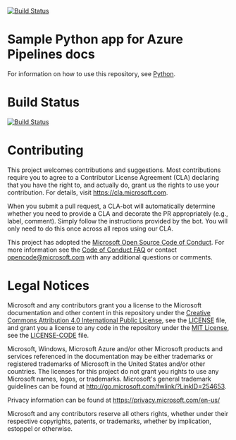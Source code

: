 [![Build Status](https://dev.azure.com/codeDuet/My%20First%20Pipeline%20(Dev)/_apis/build/status/CodeDuet.pipelines-python-django?branchName=master)](https://dev.azure.com/codeDuet/My%20First%20Pipeline%20(Dev)/_build/latest?definitionId=1&branchName=master)

# Sample Python app for Azure Pipelines docs

For information on how to use this repository, see [Python](https://docs.microsoft.com/azure/devops/pipelines/languages/python).

# Build Status
[![Build Status](https://dev.azure.com/ksapp0384/My%20first%20pipeline/_apis/build/status/CodeDuet.pipelines-python-django?branchName=master)](https://dev.azure.com/ksapp0384/My%20first%20pipeline/_build/latest?definitionId=1?branchName=master)

# Contributing

This project welcomes contributions and suggestions.  Most contributions require you to agree to a
Contributor License Agreement (CLA) declaring that you have the right to, and actually do, grant us
the rights to use your contribution. For details, visit https://cla.microsoft.com.

When you submit a pull request, a CLA-bot will automatically determine whether you need to provide
a CLA and decorate the PR appropriately (e.g., label, comment). Simply follow the instructions
provided by the bot. You will only need to do this once across all repos using our CLA.

This project has adopted the [Microsoft Open Source Code of Conduct](https://opensource.microsoft.com/codeofconduct/).
For more information see the [Code of Conduct FAQ](https://opensource.microsoft.com/codeofconduct/faq/) or
contact [opencode@microsoft.com](mailto:opencode@microsoft.com) with any additional questions or comments.

# Legal Notices

Microsoft and any contributors grant you a license to the Microsoft documentation and other content
in this repository under the [Creative Commons Attribution 4.0 International Public License](https://creativecommons.org/licenses/by/4.0/legalcode),
see the [LICENSE](LICENSE) file, and grant you a license to any code in the repository under the [MIT License](https://opensource.org/licenses/MIT), see the
[LICENSE-CODE](LICENSE-CODE) file.

Microsoft, Windows, Microsoft Azure and/or other Microsoft products and services referenced in the documentation
may be either trademarks or registered trademarks of Microsoft in the United States and/or other countries.
The licenses for this project do not grant you rights to use any Microsoft names, logos, or trademarks.
Microsoft's general trademark guidelines can be found at http://go.microsoft.com/fwlink/?LinkID=254653.

Privacy information can be found at https://privacy.microsoft.com/en-us/

Microsoft and any contributors reserve all others rights, whether under their respective copyrights, patents,
or trademarks, whether by implication, estoppel or otherwise.
